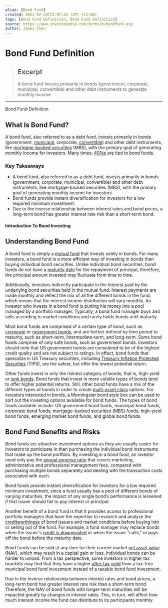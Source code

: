 ```yaml
---
alias: [Bond Fund]
created: 2021-02-28T22:07:34 (UTC +11:00)
tags: [Bond Fund Definition, Bond Fund Definition]
source: https://www.investopedia.com/terms/b/bondfund.asp
author: James Chen
---
```


# Bond Fund Definition

> ## Excerpt
> A bond fund invests primarily in bonds (government, corporate, municipal, convertible) and other debt instruments to generate monthly income.

---

Bond Fund Definition
## What Is Bond Fund?

A bond fund, also referred to as a debt fund, invests primarily in bonds (government, [municipal](https://www.investopedia.com/terms/m/municipalbond.asp), corporate, [convertible](https://www.investopedia.com/terms/c/convertiblebond.asp)) and other debt instruments, like [mortgage-backed securities](https://www.investopedia.com/terms/m/mbs.asp) (MBS), with the primary goal of generating monthly income for investors. Many times, [401ks](https://www.investopedia.com/articles/personal-finance/042115/comparing-iul-insurance-iras-and-401ks.asp) are tied to bond funds.

### Key Takeaways

-   A bond fund, also referred to as a debt fund, invests primarily in bonds (government, corporate, municipal, convertible) and other debt instruments, like mortgage-backed securities (MBS), with the primary goal of generating monthly income for investors.
-   Bond funds provide instant diversification for investors for a low required minimum investment.
-   Due to the inverse relationship between interest rates and bond prices, a long-term bond has greater interest rate risk than a short-term bond.

#### Introduction To Bond Investing

## Understanding Bond Fund

A bond fund is simply a [mutual fund](https://www.investopedia.com/terms/m/mutualfund.asp) that invests solely in bonds. For many investors, a bond fund is a more efficient way of investing in bonds than buying individual bond securities. Unlike individual bond securities, bond funds do not have a [maturity date](https://www.investopedia.com/terms/m/maturitydate.asp) for the repayment of principal, therefore, the principal amount invested may fluctuate from time to time.

Additionally, investors indirectly participate in the interest paid by the underlying bond securities held in the mutual fund. Interest payments are made monthly and reflect the mix of all the different bonds in the fund, which means that the interest income distribution will vary monthly. An investor who invests in a bond fund is putting his money into a pool managed by a portfolio manager. Typically, a bond fund manager buys and sells according to market conditions and rarely holds bonds until maturity.

Most bond funds are comprised of a certain type of bond, such as [corporate](https://www.investopedia.com/terms/c/corporatebond.asp) or [government bonds](https://www.investopedia.com/terms/g/government-bond.asp), and are further defined by time period to maturity, such as short-term, intermediate-term, and long-term. Some bond funds comprise of only safe bonds, such as government bonds. Investors should note that US government bonds are considered to be of the highest credit quality and are not subject to ratings. In effect, bond funds that specialize in US Treasury securities, including [Treasury Inflation Protected Securities](https://www.investopedia.com/terms/t/tips.asp) (TIPS), are the safest, but offer the lowest potential return.

Other funds invest in only the riskiest category of bonds, that is, high-yield or [junk bonds](https://www.investopedia.com/terms/j/junkbond.asp). Bond funds that invest in more volatile types of bonds tend to offer higher potential returns. Still, other bond funds have a mix of the different types of bonds in order to create [multi-asset class](https://www.investopedia.com/terms/m/multiasset_class.asp) options. For investors interested in bonds, a Morningstar bond style box can be used to sort out the investing options available for bond funds. The types of bond funds available include: US government bond funds, municipal bond funds, corporate bond funds, mortgage-backed securities (MBS) funds, high-yield bond funds, emerging market bond funds, and global bond funds.

## Bond Fund Benefits and Risks

Bond funds are attractive investment options as they are usually easier for investors to participate in than purchasing the individual bond instruments that make up the bond portfolio. By investing in a bond fund, an investor need only pay the [annual expense ratio](https://www.investopedia.com/terms/t/ter.asp) that covers marketing, administrative and professional management fees, compared with purchasing multiple bonds separately and dealing with the transaction costs associated with each.

Bond funds provide instant diversification for investors for a low required minimum investment, since a fund usually has a pool of different bonds of varying maturities, the impact of any single bond’s performance is lessened if that issuer should fail to pay interest or principal.

Another benefit of a bond fund is that it provides access to professional portfolio managers that have the expertise to research and analyze the [creditworthiness](https://www.investopedia.com/terms/c/credit-worthiness.asp) of bond issuers and market conditions before buying into or selling out of the fund. For example, a fund manager may replace bonds when the issuer's [credit is downgraded](https://www.investopedia.com/terms/d/downgrade.asp) or when the issuer "calls," or pays off the bond before the maturity date.

Bond funds can be sold at any time for their current market [net asset value](https://www.investopedia.com/terms/n/nav.asp) (NAV), which may result in a capital gain or loss. Individual bonds can be harder to unload. From a tax perspective, some investors in higher tax brackets may find that they have a higher [after-tax yield](https://www.investopedia.com/terms/a/after_tax_return.asp) from a tax-free municipal bond fund investment instead of a taxable bond fund investment.

Due to the inverse relationship between interest rates and bond prices, a long-term bond has greater interest rate risk than a short-term bond. Therefore, the NAV of bond funds with longer-term maturities will be impacted greatly by changes in interest rates. This, in turn, will affect how much interest income the fund can distribute to its participants monthly.

